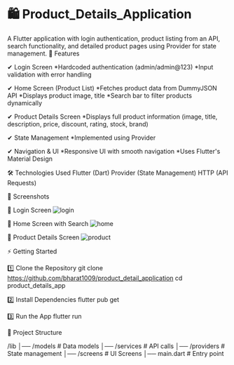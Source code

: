 # 🛍️ Product_Details_Application


A Flutter application with login authentication, product listing from an API, search functionality, and detailed product pages using Provider for state management.
📌 Features

✔ Login Screen
    *Hardcoded authentication (admin/admin@123)
    *Input validation with error handling

✔ Home Screen (Product List)
    *Fetches product data from DummyJSON API
    *Displays product image, title
    *Search bar to filter products dynamically

✔ Product Details Screen
    *Displays full product information (image, title, description, price, discount, rating, stock, brand)

✔ State Management
    *Implemented using Provider

✔ Navigation & UI
    *Responsive UI with smooth navigation
    *Uses Flutter's Material Design

🛠️ Technologies Used
    Flutter (Dart)
    Provider (State Management)
    HTTP (API Requests)

📸 Screenshots

🔹 Login Screen 
![login](https://github.com/user-attachments/assets/afed846f-911f-4b3b-bf15-ef759d159f2a)


🔹 Home Screen with Search 
![home](https://github.com/user-attachments/assets/99c95c65-599c-4171-a120-a08332a536c8)


🔹 Product Details Screen 
![product](https://github.com/user-attachments/assets/dd24f551-9fee-4f41-8828-47e439d60e5d)







⚡ Getting Started


1️⃣ Clone the Repository
git clone  https://github.com/bharat1009/product_detail_application
cd product_details_app


2️⃣ Install Dependencies
flutter pub get

3️⃣ Run the App
flutter run



📂 Project Structure

/lib
│── /models         # Data models
│── /services       # API calls
│── /providers      # State management
│── /screens        # UI Screens
│── main.dart       # Entry point
